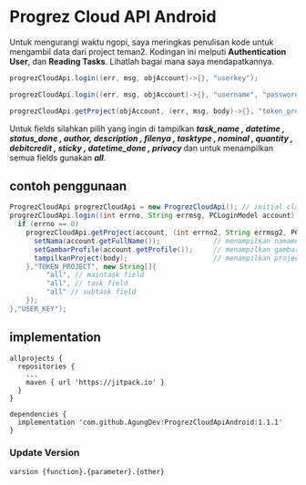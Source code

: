 # Progrez Cloud API Android

Untuk mengurangi waktu ngopi, saya meringkas penulisan kode untuk mengambil data dari project teman2.
Kodingan ini melputi <b>Authentication User</b>, dan <b>Reading Tasks</b>. Lihatlah bagai mana saya mendapatkannya.

```java
progrezCloudApi.login((err, msg, objAccount)->{}, "userkey");
```
```java
progrezCloudApi.login((err, msg, objAccount)->{}, "username", "password");
```
```java
progrezCloudApi.getProject(objAccount, (err, msg, body)->{}, "token_project", "fields");
```

Untuk fields silahkan pilih yang ingin di tampilkan <b><i>task_name , datetime , status_done , author, description , 
filenya , tasktype , nominal , quantity , debitcredit , sticky , datetime_done , privacy </i></b> dan untuk menampilkan semua 
fields gunakan <b><i>all</i></b>.

## contoh penggunaan
```java
ProgrezCloudApi progrezCloudApi = new ProgrezCloudApi(); // initial class
progrezCloudApi.login((int errno, String errmsg, PCLoginModel account) -> {
  if (errno == 0)
    progrezCloudApi.getProject(account, (int errno2, String errmsg2, PCProjectModel body) -> {
      setNama(account.getFullName());             // menampilkan namamu
      setGambarProfile(account.getProfile());     // menampilkan gambar profile
      tampilkanProject(body);                     // menampilkan project
    },"TOKEN_PROJECT", new String[]{
         "all", // maintask field
         "all", // task field
         "all" // subtask field
    });
},"USER_KEY");
```
## implementation
```
allprojects {
  repositories {
    ...
    maven { url 'https://jitpack.io' }
  }
}
```
```
dependencies {
  implementation 'com.github.AgungDev:ProgrezCloudApiAndroid:1.1.1'
}
```

### Update Version
```
varsion {function}.{parameter}.{other}
```
